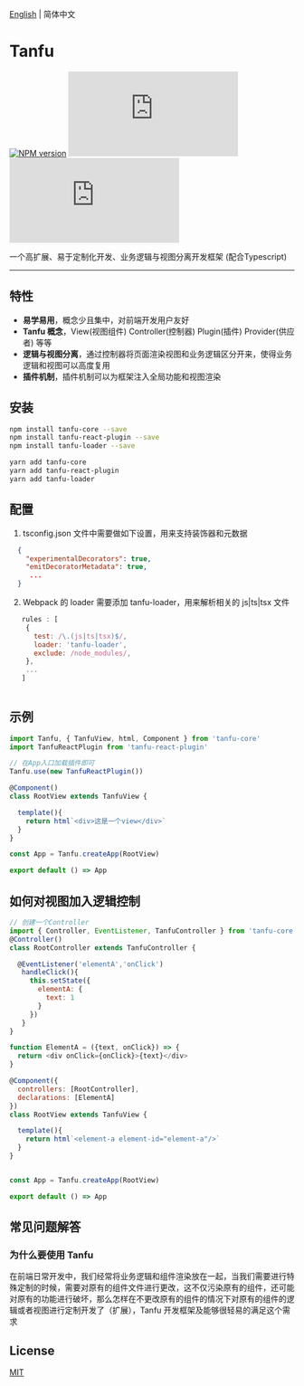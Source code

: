 [English](./README.md) | 简体中文

# Tanfu


[![NPM version](https://img.shields.io/npm/v/tanfu-core?label=npm)](https://github.com/Leman-li/tanfu.js)
[![NPM Stars](https://img.shields.io/github/stars/Leman-li/tanfu.js)](https://github.com/Leman-li/tanfu.js)
[![LICENSE](https://img.shields.io/github/license/Leman-li/tanfu.js?logo=MIT)](https://github.com/Leman-li/tanfu.js)

一个高扩展、易于定制化开发、业务逻辑与视图分离开发框架 (配合Typescript)

---

## 特性

* **易学易用**，概念少且集中，对前端开发用户友好
* **Tanfu 概念**，View(视图组件) Controller(控制器) Plugin(插件) Provider(供应者)  等等
* **逻辑与视图分离**，通过控制器将页面渲染视图和业务逻辑区分开来，使得业务逻辑和视图可以高度复用
* **插件机制**，插件机制可以为框架注入全局功能和视图渲染

## 安装

```bash
npm install tanfu-core --save
npm install tanfu-react-plugin --save
npm install tanfu-loader --save
```

```bash
yarn add tanfu-core
yarn add tanfu-react-plugin
yarn add tanfu-loader
```

## 配置

1. tsconfig.json 文件中需要做如下设置，用来支持装饰器和元数据

```json
  {
    "experimentalDecorators": true,
    "emitDecoratorMetadata": true,
     ...
  }
```
2. Webpack 的 loader 需要添加 tanfu-loader，用来解析相关的 js|ts|tsx 文件

```js
   rules : [
    {
      test: /\.(js|ts|tsx)$/,
      loader: 'tanfu-loader',
      exclude: /node_modules/,
    },
    ...
   ]
  
```


## 示例

```jsx
import Tanfu, { TanfuView, html, Component } from 'tanfu-core'
import TanfuReactPlugin from 'tanfu-react-plugin'

// 在App入口加载插件即可
Tanfu.use(new TanfuReactPlugin())

@Component()
class RootView extends TanfuView {

  template(){
    return html`<div>这是一个view</div>`
  }
}

const App = Tanfu.createApp(RootView)

export default () => App


```

## 如何对视图加入逻辑控制

```js
// 创建一个Controller
import { Controller, EventListener, TanfuController } from 'tanfu-core'
@Controller()
class RootController extends TanfuController {

  @EventListener('elementA','onClick')
   handleClick(){
     this.setState({
       elementA: {
         text: 1
       }
     })
   }
}

function ElementA = ({text, onClick}) => {
  return <div onClick={onClick}>{text}</div>
}

@Component({
  controllers: [RootController],
  declarations: [ElementA]
})
class RootView extends TanfuView {

  template(){
    return html`<element-a element-id="element-a"/>`
  }
}


const App = Tanfu.createApp(RootView)

export default () => App

```



## 常见问题解答

### 为什么要使用 Tanfu

在前端日常开发中，我们经常将业务逻辑和组件渲染放在一起，当我们需要进行特殊定制的时候，需要对原有的组件文件进行更改，这不仅污染原有的组件，还可能对原有的功能进行破坏，那么怎样在不更改原有的组件的情况下对原有的组件的逻辑或者视图进行定制开发了（扩展），Tanfu 开发框架及能够很轻易的满足这个需求

## License

[MIT](https://tldrlegal.com/license/mit-license)
